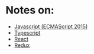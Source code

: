 # Notes on:
- [Javascript (ECMAScript 2015)](./javascript.md)
- [Typescript](./typescript.md)
- [React](./react.md)
- [Redux](./redux.md)
